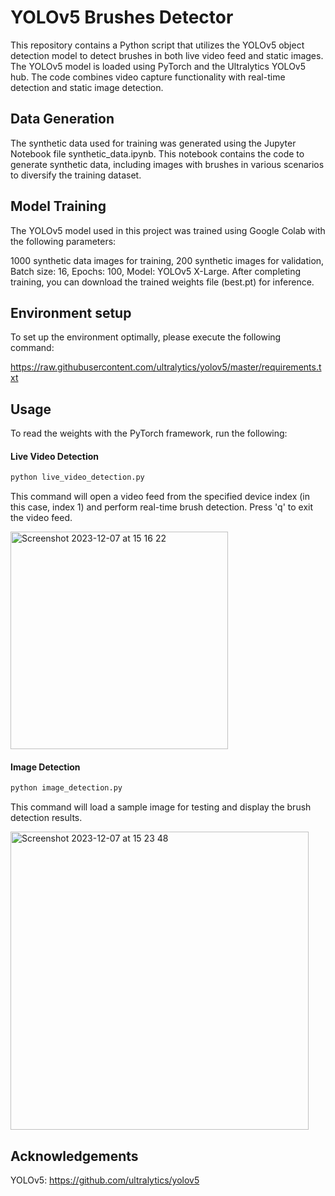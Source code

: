 # YOLOv5 Brushes Detector

This repository contains a Python script that utilizes the YOLOv5 object detection model to detect brushes in both live video feed and static images. The YOLOv5 model is loaded using PyTorch and the Ultralytics YOLOv5 hub. The code combines video capture functionality with real-time detection and static image detection.

## Data Generation

The synthetic data used for training was generated using the Jupyter Notebook file synthetic_data.ipynb. This notebook contains the code to generate synthetic data, including images with brushes in various scenarios to diversify the training dataset.

## Model Training

The YOLOv5 model used in this project was trained using Google Colab with the following parameters:

1000 synthetic data images for training,
200 synthetic images for validation,
Batch size: 16,
Epochs: 100,
Model: YOLOv5 X-Large.
After completing training, you can download the trained weights file (best.pt) for inference.

## Environment setup

To set up the environment optimally, please execute the following command:

https://raw.githubusercontent.com/ultralytics/yolov5/master/requirements.txt

## Usage

To read the weights with the PyTorch framework, run the following:

#### Live Video Detection

```bash
python live_video_detection.py
```

This command will open a video feed from the specified device index (in this case, index 1) and perform real-time brush detection. Press 'q' to exit the video feed.

<img width="348" alt="Screenshot 2023-12-07 at 15 16 22" src="https://github.com/SofyFlorez/YOLOv5-Brushes-Detector/assets/117933153/61c6ff50-1623-40ea-953e-fd239efabb33">

#### Image Detection

```bash
python image_detection.py
```
This command will load a sample image for testing and display the brush detection results.

<img width="477" alt="Screenshot 2023-12-07 at 15 23 48" src="https://github.com/SofyFlorez/YOLOv5-Brushes-Detector/assets/117933153/819eb799-6209-43e2-bb6c-228fdf8c9a43">

## Acknowledgements

YOLOv5: https://github.com/ultralytics/yolov5
